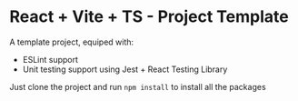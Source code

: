 # React + Vite + TS - Project Template

A template project, equiped with:
- ESLint support
- Unit testing support using Jest + React Testing Library

Just clone the project and run `npm install` to install all the packages
